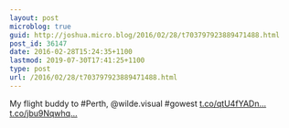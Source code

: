 ```yaml
---
layout: post
microblog: true
guid: http://joshua.micro.blog/2016/02/28/t703797923889471488.html
post_id: 36147
date: 2016-02-28T15:24:35+1100
lastmod: 2019-07-30T17:41:25+1100
type: post
url: /2016/02/28/t703797923889471488.html
---
```

My flight buddy to #Perth, @wilde.visual #gowest [t.co/qtU4fYADn...](https://t.co/qtU4fYADnr) [t.co/jbu9Nqwhq...](https://t.co/jbu9Nqwhqo)
